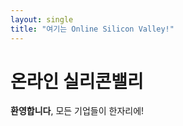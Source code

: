 ```yaml
---
layout: single
title: "여기는 Online Silicon Valley!" 
---
```



# 온라인 실리콘밸리

**환영합니다**, 모든 기업들이 한자리에!

